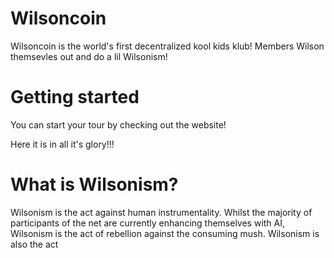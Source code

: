 # Wilsoncoin

Wilsoncoin is the world's first decentralized kool kids klub! Members Wilson themsevles out and do a lil Wilsonism!

# Getting started

You can start your tour by checking out the website!
<a href="" ></a>

Here it is in all it's glory!!!

# What is Wilsonism?

Wilsonism is the act against human instrumentality. Whilst the majority of participants of the net are currently enhancing themselves with AI, Wilsonism is the act of rebellion against the consuming mush. Wilsonism is also the act

